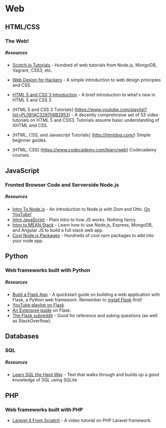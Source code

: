 # Web

## HTML/CSS

### The Web! 

##### Resources
- [Scotch.io Tutorials](https://scotch.io/) - Hundred of web tutorials from Node.js, MongoDB, Vagrant, CSS3, etc.
- [Web Design for Hackers](http://slid.es/ottosipe/web) - A simple introduction to web design principles and CSS.

- [HTML 5 and CSS 3 Introduction](https://docs.google.com/presentation/d/1fcb6DakG7cQxjP-KxobiLKiaUjEaLsOAOwidGyH4ZbA/pub?start=false&loop=false&delayms=3000) - A brief introduction to what's new in HTML 5 and CSS 3
- [HTML 5 and CSS 3 Tutorials] (https://www.youtube.com/playlist?list=PL081AC329706B2953)  -  A decently comprehnsive set of 53 video tutorials on HTML 5 and CSS3. Tutorials assume basic understanding of XHTML and CSS.
- [HTML, CSS, and Javascript Tutorials] (http://htmldog.com/) Simple beginner guides.
- [HTML, CSS] (https://www.codecademy.com/learn/web) Codecademy courses.

## JavaScript

### Fronted Browser Code and Serverside Node.js

##### Resources

- [Intro To Node.js](https://github.com/michiganhackers/node-intro) - An introduction to Node.js with Dom and Otto. [On YouTube!](http://www.youtube.com/watch?v=enu3rh5FJPQ)
- [Intro JavaScript](https://github.com/michiganhackers/javascript-talk) - Plain intro to how JS works. Nothing fancy.
- [Intro to MEAN Stack](https://scotch.io/tutorials/setting-up-a-mean-stack-single-page-application) - Learn how to use Node.js, Express, MongoDB, and Angular JS to build a full stack web app.
- [Cool Node.js Packages](https://github.com/sindresorhus/awesome-nodejs) - Hundreds of cool npm packages to add into your node app.


## Python

### Web frameworks built with Python

##### Resources

- [Build a Flask App](http://flask.pocoo.org/docs/0.10/quickstart/) - A quickstart guide on building a web application with Flask, a Python web framework. Remember to [install Flask](http://flask.pocoo.org/docs/0.10/installation/#installation) first! 
- [YouTube playlist on Flask](https://www.youtube.com/watch?v=iSrZ6r7hwdM&index=1&list=PL0DA14EB3618A3507)
- [An Extensive guide](http://blog.miguelgrinberg.com/post/the-flask-mega-tutorial-part-i-hello-world) on Flask.
- [The Flask subreddit](http://www.reddit.com/r/flask/) - Good for reference and asking questions (as well as StackOverflow).

## Databases

### SQL

##### Resources

- [Learn SQL the Hard Way](http://sql.learncodethehardway.org/book/) - Text that walks through and builds up a good knowledge of SQL using SQLite

## PHP

### Web frameworks built with PHP

- [Laravel 4 From Scratch](https://laracasts.com/series/laravel-from-scratch) - A video tutorial on PHP Laravel framework.
